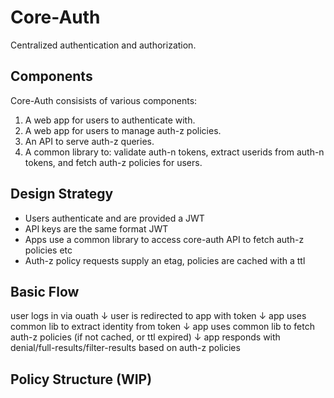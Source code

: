 Core-Auth
=========

Centralized authentication and authorization.

## Components

Core-Auth consisists of various components:

1. A web app for users to authenticate with.
2. A web app for users to manage auth-z policies.
3. An API to serve auth-z queries.
4. A common library to: validate auth-n tokens, extract userids from auth-n tokens, and fetch auth-z policies for users.

## Design Strategy

- Users authenticate and are provided a JWT
- API keys are the same format JWT
- Apps use a common library to access core-auth API to fetch auth-z policies etc
- Auth-z policy requests supply an etag, policies are cached with a ttl


## Basic Flow

user logs in via ouath
↓
user is redirected to app with token
↓
app uses common lib to extract identity from token
↓
app uses common lib to fetch auth-z policies (if not cached, or ttl expired)
↓
app responds with denial/full-results/filter-results based on auth-z policies

## Policy Structure (WIP)


